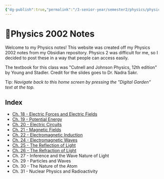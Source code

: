 ```yaml
---
{"dg-publish":true,"permalink":"/3-senior-year/semester2/physics/physics-note-site/01-home/","tags":["gardenEntry"]}
---
```


# 🏡Physics 2002 Notes
Welcome to my Physics notes! This website was created off my Physics 2002 notes from my Obsidian repository. Physics 2 was difficult for me, so I decided to post these in a way that people can access easily.

The textbook for this class was "Cutnell and Johnson Physics, 12th edition" by Young and Stadler. Credit for the slides goes to Dr. Nadra Sakr.

Tip: *Navigate back to this home screen by pressing the "Digital Garden" text at the top.* 

## Index
- [Ch. 18 - Electric Forces and Electric Fields](https://physics-notes.vercel.app/3-senior-year/semester2/physics/ch-18-electric-forces-and-electric-fields/) 
- [Ch. 19 - Potential Energy](https://physics-notes.vercel.app/3-senior-year/semester2/physics/ch-19-potential-energy/) 
- [Ch. 20 - Electric Circuits](https://physics-notes.vercel.app/3-senior-year/semester2/physics/ch-20-electric-circuits/) 
- [Ch. 21 - Magnetic Fields](https://physics-notes.vercel.app/3-senior-year/semester2/physics/ch-21-magnetic-fields) 
- [Ch. 22 - Electromagnetic Induction](https://physics-notes.vercel.app/3-senior-year/semester2/physics/ch-22-electromagnetic-induction/) 
- [Ch. 24 - Electromagnetic Waves](https://physics-notes.vercel.app/3-senior-year/semester2/physics/ch-24-electromagnetic-waves/) 
- [Ch. 25 - The Reflection of Light](https://physics-notes.vercel.app/3-senior-year/semester2/physics/ch-25-the-reflection-of-light) 
- [Ch. 26 - The Refraction of Light](https://physics-notes.vercel.app/3-senior-year/semester2/physics/ch-26-the-refraction-of-light/) 
- Ch. 27 - Inference and the Wave Nature of Light
- Ch. 29 - Particles and Waves
- Ch. 30 - The Nature of the Atom
- Ch. 31 - Nuclear Physics and Radioactivity